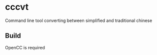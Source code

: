 # cccvt
Command line tool converting between simplified and traditional chinese 
## Build
OpenCC is required